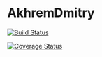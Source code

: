 # AkhremDmitry

[![Build Status](https://travis-ci.org/Brest-Java-Course-2018/AkhremDmitry.svg?branch=master)](https://travis-ci.org/Brest-Java-Course-2018/AkhremDmitry)

[![Coverage Status](https://coveralls.io/repos/github/Brest-Java-Course-2018/AkhremDmitry/badge.svg)](https://coveralls.io/github/Brest-Java-Course-2018/AkhremDmitry)